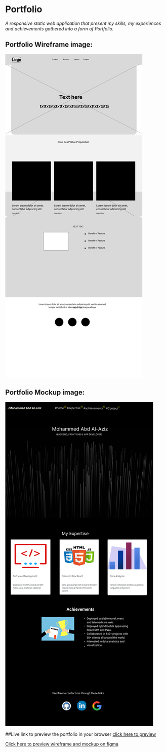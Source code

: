 # Portfolio
_A responsive static web application that present my skills, my experiences and achievements gathered into a form of Portfolio._
## Portfolio Wireframe image:

![Wireframe image](./Frame%202.png "Wireframe image ")

## Portfolio Mockup image:

![Mockup image](./Frame%209.png "Mockup image")

##Live link to preview the portfolio in your browser
[click here to preview](https://mohammedboreny.github.io/Portfolio/ "Thank you")

[Click here to preview wireframe and mockup on figma](https://www.figma.com/file/dH0ZIL6m7fB7C8Nmpd3Joa/Portifolio?node-id=0%3A1)
